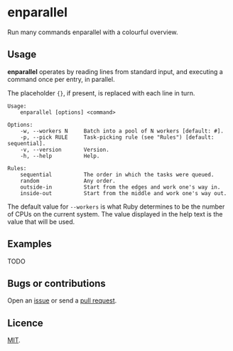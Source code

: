 # enparallel

Run many commands enparallel with a colourful overview.

## Usage

 **enparallel** operates by reading lines from standard input, and executing a command once per entry, in parallel.

The placeholder `{}`, if present, is replaced with each line in turn.

```
Usage:
    enparallel [options] <command>

Options:
    -w, --workers N     Batch into a pool of N workers [default: #].
    -p, --pick RULE     Task-picking rule (see "Rules") [default: sequential].
    -v, --version       Version.
    -h, --help          Help.

Rules:
    sequential          The order in which the tasks were queued.
    random              Any order.
    outside-in          Start from the edges and work one's way in.
    inside-out          Start from the middle and work one's way out.
```

The default value for `--workers` is what Ruby determines to be the number of CPUs on the current system. The value displayed in the help text is the value that will be used.

## Examples

TODO

## Bugs or contributions

Open an [issue](http://github.com/crdx/enparallel/issues) or send a [pull request](http://github.com/crdx/enparallel/pulls).

## Licence

[MIT](LICENCE.md).
